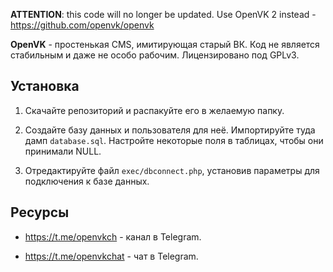 **ATTENTION**: this code will no longer be updated. Use OpenVK 2 instead - https://github.com/openvk/openvk

**OpenVK** - простенькая CMS, имитирующая старый ВК. Код не является стабильным и даже не особо рабочим. Лицензировано под GPLv3.

## Установка

1.  Скачайте репозиторий и распакуйте его в желаемую папку.
    
2.  Создайте базу данных и пользователя для неё. Импортируйте туда дамп `database.sql`. Настройте некоторые поля в таблицах, чтобы они принимали NULL.
    
3.  Отредактируйте файл `exec/dbconnect.php`, установив параметры для подключения к базе данных.
    

## Ресурсы

-   https://t.me/openvkch - канал в Telegram.
    
-   https://t.me/openvkchat - чат в Telegram.

